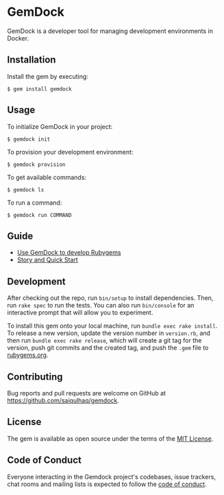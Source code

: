 # GemDock

GemDock is a developer tool for managing development environments in Docker.

## Installation

Install the gem by executing:

    $ gem install gemdock

## Usage

To initialize GemDock in your project:

    $ gemdock init

To provision your development environment:

    $ gemdock provision

To get available commands:

    $ gemdock ls

To run a command:

    $ gemdock run COMMAND

## Guide

* [Use GemDock to develop Rubygems](https://github.com/saiqulhaq/gemdock/blob/main/docs/gem-development-with-gemdoc-example.md)
* [Story and Quick Start](https://saiqulhaq.id/very-fast-ruby-gem-development-testing)
  
## Development

After checking out the repo, run `bin/setup` to install dependencies. Then, run `rake spec` to run the tests. You can also run `bin/console` for an interactive prompt that will allow you to experiment.

To install this gem onto your local machine, run `bundle exec rake install`. To release a new version, update the version number in `version.rb`, and then run `bundle exec rake release`, which will create a git tag for the version, push git commits and the created tag, and push the `.gem` file to [rubygems.org](https://rubygems.org).

## Contributing

Bug reports and pull requests are welcome on GitHub at https://github.com/saiqulhaq/gemdock.

## License

The gem is available as open source under the terms of the [MIT License](https://opensource.org/licenses/MIT).

## Code of Conduct

Everyone interacting in the Gemdock project's codebases, issue trackers, chat rooms and mailing lists is expected to follow the [code of conduct](https://github.com/saiqulhaq/gemdock/blob/main/CODE_OF_CONDUCT.md).
